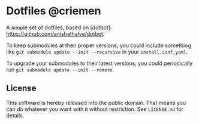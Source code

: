 Dotfiles @criemen
=================

A simple set of dotfiles, based on [dotbot]: https://github.com/anishathalye/dotbot.

To keep submodules at their proper versions, you could include something like
`git submodule update --init --recursive` in your `install.conf.yaml`.

To upgrade your submodules to their latest versions, you could periodically run
`git submodule update --init --remote`.

License
-------

This software is hereby released into the public domain. That means you can do
whatever you want with it without restriction. See `LICENSE.md` for details.
